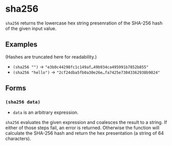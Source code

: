 # sha256

`sha256` returns the lowercase hex string presenration of the SHA-256 hash of
the given input value.

## Examples

(Hashes are truncated here for readability.)

* `(sha256 "")` -> `"e3b0c44298fc1c149af…49b934ca495991b7852b855"`
* `(sha256 "hello")` -> `"2cf24dba5fb0a30e26e…fa7425e73043362938b9824"`

## Forms

### `(sha256 data)`

* `data` is an arbitrary expression.

`sha256` evaluates the given expression and coalesces the result to a
string. If either of those steps fail, an error is returned. Otherwise the
function will calculate the SHA-256 hash and return the hex presentation
(a string of 64 characters).
